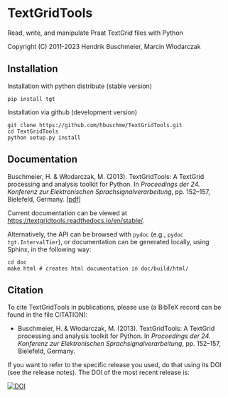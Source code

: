 # TextGridTools

Read, write, and manipulate Praat TextGrid files with Python

Copyright (C) 2011-2023 Hendrik Buschmeier, Marcin Włodarczak

## Installation

Installation with python distribute (stable version)

    pip install tgt

Installation via github (development version)

    git clone https://github.com/hbuschme/TextGridTools.git
    cd TextGridTools
    python setup.py install

## Documentation

Buschmeier, H. &amp; Włodarczak, M. (2013). TextGridTools: A TextGrid processing and analysis toolkit for Python. In <em>Proceedings der 24. Konferenz zur Elektronischen Sprachsignalverarbeitung</em>, pp. 152–157, Bielefeld, Germany. [<a href="https://pub.uni-bielefeld.de/download/2561620/2563287">pdf</a>]</p>

Current documentation can be viewed at https://textgridtools.readthedocs.io/en/stable/.

Alternatively, the API can be browsed with `pydoc` (e.g., `pydoc tgt.IntervalTier`), or documentation can be generated locally, using Sphinx, in the following way:

    cd doc
    make html # creates html documentation in doc/build/html/

## Citation

To cite TextGridTools in publications, please use (a BibTeX record can be found in the file CITATION):

* Buschmeier, H. & Włodarczak, M. (2013). TextGridTools: A TextGrid processing and analysis toolkit for Python. In _Proceedings der 24. Konferenz zur Elektronischen Sprachsignalverarbeitung_, pp. 152–157, Bielefeld, Germany.

If you want to refer to the specific release you used, do that using its DOI (see the release notes). The DOI of the most recent release is:

[![DOI](https://zenodo.org/badge/1529633.svg)](https://zenodo.org/badge/latestdoi/1529633)
